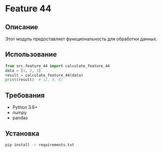 # Feature 44
## Описание
Этот модуль предоставляет функциональность для обработки данных.
## Использование
```python
from src.feature_44 import calculate_feature_44
data = [1, 2, 3]
result = calculate_feature_44(data)
print(result)  # [2, 4, 6]
```
## Требования
- Python 3.6+
- numpy
- pandas
## Установка
```bash
pip install -r requirements.txt
```